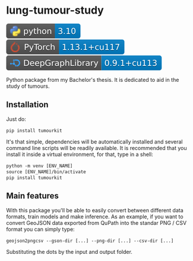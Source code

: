 # lung-tumour-study
[![pyversion](https://raw.githubusercontent.com/Jerry-Master/badges/main/py_version.svg)](https://www.python.org/) [![torchversion](https://raw.githubusercontent.com/Jerry-Master/badges/main/torch_version.svg)](https://pytorch.org/) [![dglversion](https://raw.githubusercontent.com/Jerry-Master/badges/main/dgl_version.svg)](https://www.dgl.ai/)

Python package from my Bachelor's thesis. It is dedicated to aid in the study of tumours.

## Installation

Just do:

```shell
pip install tumourkit
```

It's that simple, dependencies will be automatically installed and several command line scripts will be readily available. It is recommended that you install it inside a virtual environment, for that, type in a shell:

```shell
python -m venv [ENV_NAME]
source [ENV_NAME]/bin/activate
pip install tumourkit
``` 

## Main features

With this package you'll be able to easily convert between different data formats, train models and make inference. As an example, if you want to convert GeoJSON data exported from QuPath into the standar PNG / CSV format you can simply type:

```shell
geojson2pngcsv --gson-dir [...] --png-dir [...] --csv-dir [...]
```

Substituting the dots by the input and output folder.
